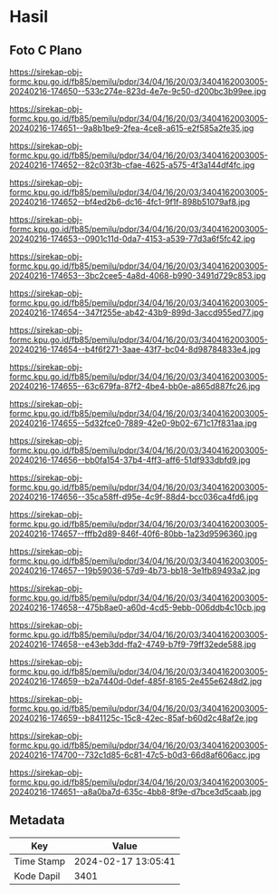 # Hasil

## Foto C Plano

https://sirekap-obj-formc.kpu.go.id/fb85/pemilu/pdpr/34/04/16/20/03/3404162003005-20240216-174650--533c274e-823d-4e7e-9c50-d200bc3b99ee.jpg

https://sirekap-obj-formc.kpu.go.id/fb85/pemilu/pdpr/34/04/16/20/03/3404162003005-20240216-174651--9a8b1be9-2fea-4ce8-a615-e2f585a2fe35.jpg

https://sirekap-obj-formc.kpu.go.id/fb85/pemilu/pdpr/34/04/16/20/03/3404162003005-20240216-174652--82c03f3b-cfae-4625-a575-4f3a144df4fc.jpg

https://sirekap-obj-formc.kpu.go.id/fb85/pemilu/pdpr/34/04/16/20/03/3404162003005-20240216-174652--bf4ed2b6-dc16-4fc1-9f1f-898b51079af8.jpg

https://sirekap-obj-formc.kpu.go.id/fb85/pemilu/pdpr/34/04/16/20/03/3404162003005-20240216-174653--0901c11d-0da7-4153-a539-77d3a6f5fc42.jpg

https://sirekap-obj-formc.kpu.go.id/fb85/pemilu/pdpr/34/04/16/20/03/3404162003005-20240216-174653--3bc2cee5-4a8d-4068-b990-3491d729c853.jpg

https://sirekap-obj-formc.kpu.go.id/fb85/pemilu/pdpr/34/04/16/20/03/3404162003005-20240216-174654--347f255e-ab42-43b9-899d-3accd955ed77.jpg

https://sirekap-obj-formc.kpu.go.id/fb85/pemilu/pdpr/34/04/16/20/03/3404162003005-20240216-174654--b4f6f271-3aae-43f7-bc04-8d98784833e4.jpg

https://sirekap-obj-formc.kpu.go.id/fb85/pemilu/pdpr/34/04/16/20/03/3404162003005-20240216-174655--63c679fa-87f2-4be4-bb0e-a865d887fc26.jpg

https://sirekap-obj-formc.kpu.go.id/fb85/pemilu/pdpr/34/04/16/20/03/3404162003005-20240216-174655--5d32fce0-7889-42e0-9b02-671c17f831aa.jpg

https://sirekap-obj-formc.kpu.go.id/fb85/pemilu/pdpr/34/04/16/20/03/3404162003005-20240216-174656--bb0fa154-37b4-4ff3-aff6-51df933dbfd9.jpg

https://sirekap-obj-formc.kpu.go.id/fb85/pemilu/pdpr/34/04/16/20/03/3404162003005-20240216-174656--35ca58ff-d95e-4c9f-88d4-bcc036ca4fd6.jpg

https://sirekap-obj-formc.kpu.go.id/fb85/pemilu/pdpr/34/04/16/20/03/3404162003005-20240216-174657--fffb2d89-846f-40f6-80bb-1a23d9596360.jpg

https://sirekap-obj-formc.kpu.go.id/fb85/pemilu/pdpr/34/04/16/20/03/3404162003005-20240216-174657--19b59036-57d9-4b73-bb18-3e1fb89493a2.jpg

https://sirekap-obj-formc.kpu.go.id/fb85/pemilu/pdpr/34/04/16/20/03/3404162003005-20240216-174658--475b8ae0-a60d-4cd5-9ebb-006ddb4c10cb.jpg

https://sirekap-obj-formc.kpu.go.id/fb85/pemilu/pdpr/34/04/16/20/03/3404162003005-20240216-174658--e43eb3dd-ffa2-4749-b7f9-79ff32ede588.jpg

https://sirekap-obj-formc.kpu.go.id/fb85/pemilu/pdpr/34/04/16/20/03/3404162003005-20240216-174659--b2a7440d-0def-485f-8165-2e455e6248d2.jpg

https://sirekap-obj-formc.kpu.go.id/fb85/pemilu/pdpr/34/04/16/20/03/3404162003005-20240216-174659--b841125c-15c8-42ec-85af-b60d2c48af2e.jpg

https://sirekap-obj-formc.kpu.go.id/fb85/pemilu/pdpr/34/04/16/20/03/3404162003005-20240216-174700--732c1d85-6c81-47c5-b0d3-66d8af606acc.jpg

https://sirekap-obj-formc.kpu.go.id/fb85/pemilu/pdpr/34/04/16/20/03/3404162003005-20240216-174651--a8a0ba7d-635c-4bb8-8f9e-d7bce3d5caab.jpg


## Metadata

| Key        | Value               |
| ---------- | ------------------- |
| Time Stamp | 2024-02-17 13:05:41 |
| Kode Dapil | 3401                |



